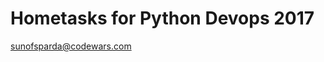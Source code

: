 # Hometasks for Python Devops 2017
[sunofsparda@codewars.com](https://www.codewars.com/users/sunofsparda)
#